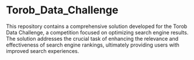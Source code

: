 # Torob_Data_Challenge
This repository contains a comprehensive solution developed for the Torob Data Challenge, a competition focused on optimizing search engine results. The solution addresses the crucial task of enhancing the relevance and effectiveness of search engine rankings, ultimately providing users with improved search experiences.
